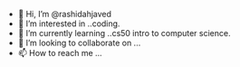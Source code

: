 - 👋 Hi, I’m @rashidahjaved
- 👀 I’m interested in ..coding.
- 🌱 I’m currently learning ..cs50 intro to computer science.
- 💞️ I’m looking to collaborate on ...
- 📫 How to reach me ...

<!---
rashidahjaved/rashidahjaved is a ✨ special ✨ repository because its `README.md` (this file) appears on your GitHub profile.
You can click the Preview link to take a look at your changes.
--->
